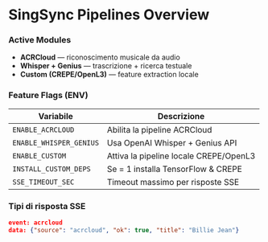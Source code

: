 # SingSync Pipelines Overview

### Active Modules
- **ACRCloud** — riconoscimento musicale da audio
- **Whisper + Genius** — trascrizione + ricerca testuale
- **Custom (CREPE/OpenL3)** — feature extraction locale

### Feature Flags (ENV)
| Variabile | Descrizione |
|------------|-------------|
| `ENABLE_ACRCLOUD` | Abilita la pipeline ACRCloud |
| `ENABLE_WHISPER_GENIUS` | Usa OpenAI Whisper + Genius API |
| `ENABLE_CUSTOM` | Attiva la pipeline locale CREPE/OpenL3 |
| `INSTALL_CUSTOM_DEPS` | Se = 1 installa TensorFlow & CREPE |
| `SSE_TIMEOUT_SEC` | Timeout massimo per risposte SSE |

### Tipi di risposta SSE
```json
event: acrcloud
data: {"source": "acrcloud", "ok": true, "title": "Billie Jean"}